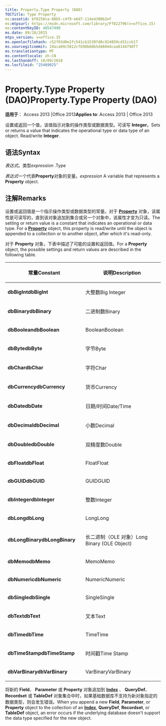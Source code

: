 ```yaml
---
title: Property.Type Property (DAO)
TOCTitle: Type Property
ms:assetid: bf8258ca-08b5-c4f9-e6d7-114e4300b2ef
ms:mtpsurl: https://msdn.microsoft.com/library/Ff822796(v=office.15)
ms:contentKeyID: 48547490
ms.date: 09/18/2015
mtps_version: v=office.15
ms.openlocfilehash: c52f03d0e2fc541cb15397d0c924859cd31ccb17
ms.sourcegitcommit: 19aca09c5812cfb98b68b5d4604dcaa814479df7
ms.translationtype: MT
ms.contentlocale: zh-CN
ms.lasthandoff: 10/09/2018
ms.locfileid: "25469025"
---
```

# <a name="propertytype-property-dao"></a><span data-ttu-id="d53a1-102">Property.Type Property (DAO)</span><span class="sxs-lookup"><span data-stu-id="d53a1-102">Property.Type Property (DAO)</span></span>


<span data-ttu-id="d53a1-103">**适用于**： Access 2013 |Office 2013</span><span class="sxs-lookup"><span data-stu-id="d53a1-103">**Applies to**: Access 2013 | Office 2013</span></span>

<span data-ttu-id="d53a1-p101">设置或返回一个值，该值指示对象的操作类型或数据类型。可读写 **Integer**。</span><span class="sxs-lookup"><span data-stu-id="d53a1-p101">Sets or returns a value that indicates the operational type or data type of an object. Read/write **Integer**.</span></span>

## <a name="syntax"></a><span data-ttu-id="d53a1-106">语法</span><span class="sxs-lookup"><span data-stu-id="d53a1-106">Syntax</span></span>

<span data-ttu-id="d53a1-107">*表达式*。类型</span><span class="sxs-lookup"><span data-stu-id="d53a1-107">*expression* .Type</span></span>

<span data-ttu-id="d53a1-108">*表达式*一个代表**Property**对象的变量。</span><span class="sxs-lookup"><span data-stu-id="d53a1-108">*expression* A variable that represents a **Property** object.</span></span>

## <a name="remarks"></a><span data-ttu-id="d53a1-109">注解</span><span class="sxs-lookup"><span data-stu-id="d53a1-109">Remarks</span></span>

<span data-ttu-id="d53a1-p102">设置或返回值是一个指示操作类型或数据类型的常量。对于 **[Property](property-object-dao.md)** 对象，该属性是可读写的，直到该对象追加到集合或另一个对象中，该属性才变为只读。</span><span class="sxs-lookup"><span data-stu-id="d53a1-p102">The setting or return value is a constant that indicates an operational or data type. For a **[Property](property-object-dao.md)** object, this property is read/write until the object is appended to a collection or to another object, after which it's read-only.</span></span>

<span data-ttu-id="d53a1-112">对于 **Property** 对象，下表中描述了可能的设置和返回值。</span><span class="sxs-lookup"><span data-stu-id="d53a1-112">For a **Property** object, the possible settings and return values are described in the following table.</span></span>

<table>
<colgroup>
<col style="width: 50%" />
<col style="width: 50%" />
</colgroup>
<thead>
<tr class="header">
<th><p><span data-ttu-id="d53a1-113">常量</span><span class="sxs-lookup"><span data-stu-id="d53a1-113">Constant</span></span></p></th>
<th><p><span data-ttu-id="d53a1-114">说明</span><span class="sxs-lookup"><span data-stu-id="d53a1-114">Description</span></span></p></th>
</tr>
</thead>
<tbody>
<tr class="odd">
<td><p><span data-ttu-id="d53a1-115"><strong>dbBigInt</strong></span><span class="sxs-lookup"><span data-stu-id="d53a1-115"><strong>dbBigInt</strong></span></span></p></td>
<td><p><span data-ttu-id="d53a1-116">大整数</span><span class="sxs-lookup"><span data-stu-id="d53a1-116">Big Integer</span></span></p></td>
</tr>
<tr class="even">
<td><p><span data-ttu-id="d53a1-117"><strong>dbBinary</strong></span><span class="sxs-lookup"><span data-stu-id="d53a1-117"><strong>dbBinary</strong></span></span></p></td>
<td><p><span data-ttu-id="d53a1-118">二进制数</span><span class="sxs-lookup"><span data-stu-id="d53a1-118">Binary</span></span></p></td>
</tr>
<tr class="odd">
<td><p><span data-ttu-id="d53a1-119"><strong>dbBoolean</strong></span><span class="sxs-lookup"><span data-stu-id="d53a1-119"><strong>dbBoolean</strong></span></span></p></td>
<td><p><span data-ttu-id="d53a1-120">Boolean</span><span class="sxs-lookup"><span data-stu-id="d53a1-120">Boolean</span></span></p></td>
</tr>
<tr class="even">
<td><p><span data-ttu-id="d53a1-121"><strong>dbByte</strong></span><span class="sxs-lookup"><span data-stu-id="d53a1-121"><strong>dbByte</strong></span></span></p></td>
<td><p><span data-ttu-id="d53a1-122">字节</span><span class="sxs-lookup"><span data-stu-id="d53a1-122">Byte</span></span></p></td>
</tr>
<tr class="odd">
<td><p><span data-ttu-id="d53a1-123"><strong>dbChar</strong></span><span class="sxs-lookup"><span data-stu-id="d53a1-123"><strong>dbChar</strong></span></span></p></td>
<td><p><span data-ttu-id="d53a1-124">字符</span><span class="sxs-lookup"><span data-stu-id="d53a1-124">Char</span></span></p></td>
</tr>
<tr class="even">
<td><p><span data-ttu-id="d53a1-125"><strong>dbCurrency</strong></span><span class="sxs-lookup"><span data-stu-id="d53a1-125"><strong>dbCurrency</strong></span></span></p></td>
<td><p><span data-ttu-id="d53a1-126">货币</span><span class="sxs-lookup"><span data-stu-id="d53a1-126">Currency</span></span></p></td>
</tr>
<tr class="odd">
<td><p><span data-ttu-id="d53a1-127"><strong>dbDate</strong></span><span class="sxs-lookup"><span data-stu-id="d53a1-127"><strong>dbDate</strong></span></span></p></td>
<td><p><span data-ttu-id="d53a1-128">日期/时间</span><span class="sxs-lookup"><span data-stu-id="d53a1-128">Date/Time</span></span></p></td>
</tr>
<tr class="even">
<td><p><span data-ttu-id="d53a1-129"><strong>dbDecimal</strong></span><span class="sxs-lookup"><span data-stu-id="d53a1-129"><strong>dbDecimal</strong></span></span></p></td>
<td><p><span data-ttu-id="d53a1-130">小数</span><span class="sxs-lookup"><span data-stu-id="d53a1-130">Decimal</span></span></p></td>
</tr>
<tr class="odd">
<td><p><span data-ttu-id="d53a1-131"><strong>dbDouble</strong></span><span class="sxs-lookup"><span data-stu-id="d53a1-131"><strong>dbDouble</strong></span></span></p></td>
<td><p><span data-ttu-id="d53a1-132">双精度数</span><span class="sxs-lookup"><span data-stu-id="d53a1-132">Double</span></span></p></td>
</tr>
<tr class="even">
<td><p><span data-ttu-id="d53a1-133"><strong>dbFloat</strong></span><span class="sxs-lookup"><span data-stu-id="d53a1-133"><strong>dbFloat</strong></span></span></p></td>
<td><p><span data-ttu-id="d53a1-134">Float</span><span class="sxs-lookup"><span data-stu-id="d53a1-134">Float</span></span></p></td>
</tr>
<tr class="odd">
<td><p><span data-ttu-id="d53a1-135"><strong>dbGUID</strong></span><span class="sxs-lookup"><span data-stu-id="d53a1-135"><strong>dbGUID</strong></span></span></p></td>
<td><p><span data-ttu-id="d53a1-136">GUID</span><span class="sxs-lookup"><span data-stu-id="d53a1-136">GUID</span></span></p></td>
</tr>
<tr class="even">
<td><p><span data-ttu-id="d53a1-137"><strong>dbInteger</strong></span><span class="sxs-lookup"><span data-stu-id="d53a1-137"><strong>dbInteger</strong></span></span></p></td>
<td><p><span data-ttu-id="d53a1-138">整数</span><span class="sxs-lookup"><span data-stu-id="d53a1-138">Integer</span></span></p></td>
</tr>
<tr class="odd">
<td><p><span data-ttu-id="d53a1-139"><strong>dbLong</strong></span><span class="sxs-lookup"><span data-stu-id="d53a1-139"><strong>dbLong</strong></span></span></p></td>
<td><p><span data-ttu-id="d53a1-140">Long</span><span class="sxs-lookup"><span data-stu-id="d53a1-140">Long</span></span></p></td>
</tr>
<tr class="even">
<td><p><span data-ttu-id="d53a1-141"><strong>dbLongBinary</strong></span><span class="sxs-lookup"><span data-stu-id="d53a1-141"><strong>dbLongBinary</strong></span></span></p></td>
<td><p><span data-ttu-id="d53a1-142">长二进制（OLE 对象）</span><span class="sxs-lookup"><span data-stu-id="d53a1-142">Long Binary (OLE Object)</span></span></p></td>
</tr>
<tr class="odd">
<td><p><span data-ttu-id="d53a1-143"><strong>dbMemo</strong></span><span class="sxs-lookup"><span data-stu-id="d53a1-143"><strong>dbMemo</strong></span></span></p></td>
<td><p><span data-ttu-id="d53a1-144">Memo</span><span class="sxs-lookup"><span data-stu-id="d53a1-144">Memo</span></span></p></td>
</tr>
<tr class="even">
<td><p><span data-ttu-id="d53a1-145"><strong>dbNumeric</strong></span><span class="sxs-lookup"><span data-stu-id="d53a1-145"><strong>dbNumeric</strong></span></span></p></td>
<td><p><span data-ttu-id="d53a1-146">Numeric</span><span class="sxs-lookup"><span data-stu-id="d53a1-146">Numeric</span></span></p></td>
</tr>
<tr class="odd">
<td><p><span data-ttu-id="d53a1-147"><strong>dbSingle</strong></span><span class="sxs-lookup"><span data-stu-id="d53a1-147"><strong>dbSingle</strong></span></span></p></td>
<td><p><span data-ttu-id="d53a1-148">Single</span><span class="sxs-lookup"><span data-stu-id="d53a1-148">Single</span></span></p></td>
</tr>
<tr class="even">
<td><p><span data-ttu-id="d53a1-149"><strong>dbText</strong></span><span class="sxs-lookup"><span data-stu-id="d53a1-149"><strong>dbText</strong></span></span></p></td>
<td><p><span data-ttu-id="d53a1-150">文本</span><span class="sxs-lookup"><span data-stu-id="d53a1-150">Text</span></span></p></td>
</tr>
<tr class="odd">
<td><p><span data-ttu-id="d53a1-151"><strong>dbTime</strong></span><span class="sxs-lookup"><span data-stu-id="d53a1-151"><strong>dbTime</strong></span></span></p></td>
<td><p><span data-ttu-id="d53a1-152">Time</span><span class="sxs-lookup"><span data-stu-id="d53a1-152">Time</span></span></p></td>
</tr>
<tr class="even">
<td><p><span data-ttu-id="d53a1-153"><strong>dbTimeStamp</strong></span><span class="sxs-lookup"><span data-stu-id="d53a1-153"><strong>dbTimeStamp</strong></span></span></p></td>
<td><p><span data-ttu-id="d53a1-154">时间戳</span><span class="sxs-lookup"><span data-stu-id="d53a1-154">Time Stamp</span></span></p></td>
</tr>
<tr class="odd">
<td><p><span data-ttu-id="d53a1-155"><strong>dbVarBinary</strong></span><span class="sxs-lookup"><span data-stu-id="d53a1-155"><strong>dbVarBinary</strong></span></span></p></td>
<td><p><span data-ttu-id="d53a1-156">VarBinary</span><span class="sxs-lookup"><span data-stu-id="d53a1-156">VarBinary</span></span></p></td>
</tr>
</tbody>
</table>


<span data-ttu-id="d53a1-157">将新的 **Field**、 **Parameter** 或 **Property** 对象追加到 **[Index](index-object-dao.md)** 、 **QueryDef**、 **Recordset** 或 **TableDef** 对象集合中时，如果基础数据库不支持为新对象指定的数据类型，则会发生错误。</span><span class="sxs-lookup"><span data-stu-id="d53a1-157">When you append a new **Field**, **Parameter**, or **Property** object to the collection of an **[Index](index-object-dao.md)**, **QueryDef**, **Recordset**, or **TableDef** object, an error occurs if the underlying database doesn't support the data type specified for the new object.</span></span>

